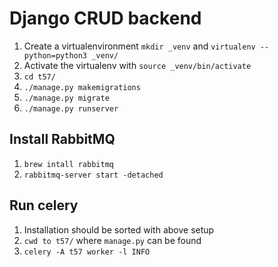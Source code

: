 # Django CRUD backend

1. Create a virtualenvironment `mkdir _venv` and `virtualenv --python=python3 _venv/`
2. Activate the virtualenv with `source _venv/bin/activate`
3. `cd t57/`
4. `./manage.py makemigrations`
5. `./manage.py migrate`
6. `./manage.py runserver`

## Install RabbitMQ

1. `brew intall rabbitmq`
2. `rabbitmq-server start -detached`

## Run celery

1. Installation should be sorted with above setup
2. `cwd to t57/` where `manage.py` can be found
3. `celery -A t57 worker -l INFO`